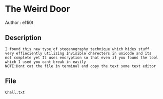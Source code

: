 # The Weird Door

Author : e11i0t

## Description

```
I found this new type of steganography technique which hides stuff very effieciently utilizing Invisible charecters in unicode and its not complete yet It uses encryption so that even if you found the tool which I used you cant break in easily
NOTE:Dont cat the file in terminal and copy the text some text editor
```

## File
```
Chall.txt
```
